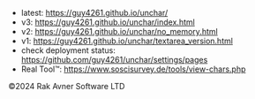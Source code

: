 * latest: https://guy4261.github.io/unchar/
* v3: https://guy4261.github.io/unchar/index.html
* v2: https://guy4261.github.io/unchar/no_memory.html
* v1: https://guy4261.github.io/unchar/textarea_version.html
* check deployment status: https://github.com/guy4261/unchar/settings/pages
* Real Tool™️: https://www.soscisurvey.de/tools/view-chars.php


©2024 Rak Avner Software LTD
